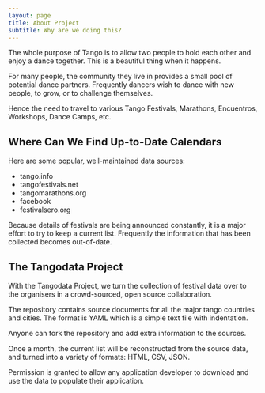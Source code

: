 ```yaml
---
layout: page
title: About Project
subtitle: Why are we doing this?
---
```


The whole purpose of Tango is to allow two people to 
hold each other and enjoy a dance together.
This is a beautiful thing when it happens.

For many people, the community they live in provides 
a small pool of potential dance partners.
Frequently dancers wish to dance with new people, to grow, 
or to challenge themselves.

Hence the need to travel to various Tango Festivals,
Marathons, Encuentros, Workshops, Dance Camps, etc.

## Where Can We Find Up-to-Date Calendars

Here are some popular, well-maintained data sources:

- tango.info
- tangofestivals.net
- tangomarathons.org
- facebook
- festivalsero.org

Because details of festivals are being announced constantly,
it is a major effort to try to keep a current list.
Frequently the information that has been collected becomes
out-of-date.

## The Tangodata Project

With the Tangodata Project, we turn the collection of festival
data over to the organisers in a crowd-sourced, open source
collaboration.

The repository contains source documents for all the major tango
countries and cities.  The format is YAML which is  a simple
text file with indentation.

Anyone can fork the repository and add extra information to the sources.

Once a month, the current list will be reconstructed from the source
data, and turned into a variety of formats: HTML, CSV, JSON.

Permission is granted to allow any application developer to download and
use the data to populate their application.

